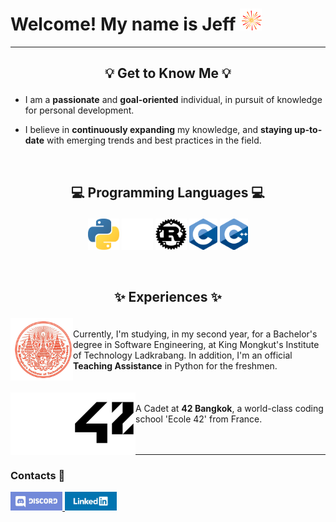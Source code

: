 # Welcome! My name is Jeff <img src="./assets/firework.gif" width="35" height="35">

---

## <p align="center">💡 Get to Know Me 💡</p>

- I am a <strong>passionate</strong> and <strong>goal-oriented</strong> individual, in pursuit of knowledge for personal development.

- I believe in <strong>continuously expanding</strong> my knowledge, and <strong>staying up-to-date</strong> with emerging trends and best practices in the field.

<br>

## <p align="center">💻 Programming Languages 💻</p>

<div> <p align="center">
 <img height="50em" src="./assets/python.png?raw=true" />
 <img height="50em" src="./assets/rust_dark.png?raw=true#gh-dark-mode-only" />
 <img height="50em" src="./assets/rust_light.png?raw=true#gh-light-mode-only" />
 <img height="50em" src="./assets/c.png?raw=true" />
 <img height="50em" src="./assets/cpp.png?raw=true" />
</div> </p>

<br>

## <p align="center">✨ Experiences ✨</p>

<div>
 <img height="100em" src="./assets/kmitl.png" align="left">
 <br>
 <span> Currently, I'm studying, in my second year, for a Bachelor's degree in Software Engineering, at King Mongkut's Institute of Technology Ladkrabang. In addition, I'm an official <strong>Teaching Assistance</strong> in Python for the freshmen.</span>
</div>

<br>
<br>

<div>
 <img height="100em" src="./assets/42_dark.png?raw=true#gh-dark-mode-only" align="left"/>
 <img height="100em" src="./assets/42_light.png?raw=true#gh-light-mode-only" align="left"/>
 <br>
 <span>A Cadet at <strong>42 Bangkok</strong>, a world-class coding school 'Ecole 42' from France.</span>
</div>

<br>
<br>

---

### <p align="left">Contacts 🔎</p>

<div>
 <a href="https://discordapp.com/users/239938035486031872">
 <img height="30" src="./assets/discord.png" alt="Discord"/>
 </a>
 <a href="https://www.linkedin.com/in/phurinjeffy">
 <img height="30" src="./assets/linkedin.png" alt="LinkedIn"/>
 </a>
</div>
